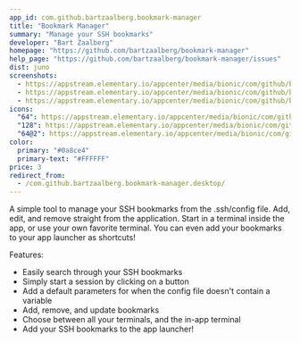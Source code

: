 ```yaml
---
app_id: com.github.bartzaalberg.bookmark-manager
title: "Bookmark Manager"
summary: "Manage your SSH bookmarks"
developer: "Bart Zaalberg"
homepage: "https://github.com/bartzaalberg/bookmark-manager"
help_page: "https://github.com/bartzaalberg/bookmark-manager/issues"
dist: juno
screenshots:
  - https://appstream.elementary.io/appcenter/media/bionic/com/github/bartzaalberg.bookmark-manager/C14A81234414C4001816EDCA2A634A41/screenshots/image-1_orig.png
  - https://appstream.elementary.io/appcenter/media/bionic/com/github/bartzaalberg.bookmark-manager/C14A81234414C4001816EDCA2A634A41/screenshots/image-2_orig.png
  - https://appstream.elementary.io/appcenter/media/bionic/com/github/bartzaalberg.bookmark-manager/C14A81234414C4001816EDCA2A634A41/screenshots/image-3_orig.png
icons:
  "64": https://appstream.elementary.io/appcenter/media/bionic/com/github/bartzaalberg.bookmark-manager/C14A81234414C4001816EDCA2A634A41/icons/64x64/com.github.bartzaalberg.bookmark-manager_com.github.bartzaalberg.bookmark-manager.png
  "128": https://appstream.elementary.io/appcenter/media/bionic/com/github/bartzaalberg.bookmark-manager/C14A81234414C4001816EDCA2A634A41/icons/128x128/com.github.bartzaalberg.bookmark-manager_com.github.bartzaalberg.bookmark-manager.png
  "64@2": https://appstream.elementary.io/appcenter/media/bionic/com/github/bartzaalberg.bookmark-manager/C14A81234414C4001816EDCA2A634A41/icons/64x64@2/com.github.bartzaalberg.bookmark-manager_com.github.bartzaalberg.bookmark-manager.png
color:
  primary: "#0a8ce4"
  primary-text: "#FFFFFF"
price: 3
redirect_from:
  - /com.github.bartzaalberg.bookmark-manager.desktop/
---
```


<p>A simple tool to manage your SSH bookmarks from the .ssh/config file. Add, edit, and remove straight from the application. Start in a terminal inside the app, or use your own favorite terminal. You can even add your bookmarks to your app launcher as shortcuts!</p>
<p>Features:</p>
<ul>
  <li>Easily search through your SSH bookmarks</li>
  <li>Simply start a session by clicking on a button</li>
  <li>Add a default parameters for when the config file doesn&apos;t contain a variable</li>
  <li>Add, remove, and update bookmarks</li>
  <li>Choose between all your terminals, and the in-app terminal</li>
  <li>Add your SSH bookmarks to the app launcher!</li>
</ul>
